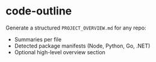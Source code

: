 # code-outline

Generate a structured `PROJECT_OVERVIEW.md` for any repo:
- Summaries per file
- Detected package manifests (Node, Python, Go, .NET)
- Optional high-level overview section